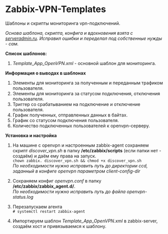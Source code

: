 # Zabbix-VPN-Templates
Шаблоны и скрипты мониторинга vpn-подключений.

*Основа шаблона, скрипта, конфига и вдохновения взята с [serveradmin.ru](https://serveradmin.ru/monitoring-openvpn-podklyucheniy-polzovateley-v-zabbix/). Исправил ошибки и переделал под собственные нужды - сам.*

**Список шаблонов:**
1. *Template_App_OpenVPN.xml* - основной шаблон для мониторинга.


**Информация о выводах в шаблонах**
1. Элементы для мониторинга за полученным и переданным трафиком пользователя.
2. Элементы для мониторинга за статусом подключения, отключения пользователя.
3. Триггер со срабатыванием на подключение и отключение пользователя.
4. График полученных, отправленных данных в байтах.
5. График со статусом подключения пользователя.
6. Количество подключенных пользователей к openvpn-серверу.

**Установка и настройка**
1. На машине с openvpn и настроенным zabbix-agent сохраняем скрипт *discover_vpn.sh* в папку **/etc/zabbix/scripts** (если папки нет - создаём) и даём ему права на запуск.<br>
`chown zabbix. discover_vpn.sh && chmod +x discover_vpn.sh`<br>
*По необходимости нужно исправить путь до директории ccd, заданный в конфиге openvpn параметром client-config-dir*

2. Сохраняем конфиг *openvpn.conf* в папку **/etc/zabbix/zabbix_agent.d/**.<br>
*По необходимости нужно исправить путь до файла openvpn-status.log*

3. Перезапускаем агента<br>
`# systemctl restart zabbix-agent`

4. Импортируем шаблон *Template_App_OpenVPN.xml* в zabbix-server, создаём хост и привязываемся к шаблону.
